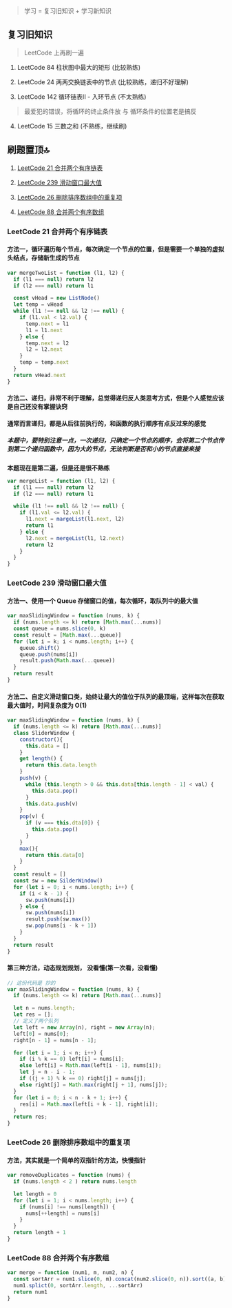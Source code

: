 > 学习 = 复习旧知识 + 学习新知识

## 复习旧知识
> LeetCode 上再刷一遍

1. LeetCode 84 柱状图中最大的矩形 (比较熟练)

2. LeetCode 24 两两交换链表中的节点 (比较熟练，递归不好理解)

3. LeetCode 142 循环链表II - 入环节点 (不太熟练)
> 最爱犯的错误，将循环的终止条件放 与 循环条件的位置老是搞反

4. LeetCode 15 三数之和 (不熟练，继续刷)


## 刷题置顶🔝

1. [LeetCode 21 合并两个有序链表](#1)

2. [LeetCode 239 滑动窗口最大值](#2)

3. [LeetCode 26 删除排序数组中的重复项](#3)

4. [LeetCode 88 合并两个有序数组](#4)



<h3 id="1">LeetCode 21 合并两个有序链表</h3>

#### 方法一，循环遍历每个节点，每次确定一个节点的位置，但是需要一个单独的虚拟 头结点，存储新生成的节点

```JavaScript
var mergeTwoList = function (l1, l2) {
  if (l1 === null) return l2
  if (l2 === null) return l1

  const vHead = new ListNode()
  let temp = vHead
  while (l1 !== null && l2 !== null) {
    if (l1.val < l2.val) {
      temp.next = l1
      l1 = l1.next
    } else {
      temp.next = l2
      l2 = l2.next
    }
    temp = temp.next
  }
  return vHead.next
}
```


#### 方法二、递归，非常不利于理解，总觉得递归反人类思考方式，但是个人感觉应该是自己还没有掌握诀窍

**通常而言递归，都是从后往前执行的，和函数的执行顺序有点反过来的感觉**

##### 本题中，要特别注意一点，一次递归，只确定一个节点的顺序，会将第二个节点传到第二个递归函数中，因为大的节点，无法判断是否和小的节点直接来接

**本题现在是第二遍，但是还是很不熟练**

```javascript
var mergeList = function (l1, l2) {
  if (l1 === null) return l2
  if (l2 === null) return l1

  while (l1 !== null && l2 !== null) {
    if (l1.val <= l2.val) {
      l1.next = margeList(l1.next, l2)
      return l1
    } else {
      l2.next = mergeList(l1, l2.next)
      return l2
    }
  }
}
```




<h3 id="2">LeetCode 239 滑动窗口最大值</h3>

#### 方法一、使用一个 Queue 存储窗口的值，每次循环，取队列中的最大值

```javascript
var maxSlidingWindow = function (nums, k) {
  if (nums.length <= k) return [Math.max(...nums)]
  const queue = nums.slice(0, k)
  const result = [Math.max(...queue)]
  for (let i = k; i < nums.length; i++) {
    queue.shift()
    queue.push(nums[i])
    result.push(Math.max(...queue))
  }
  return result
}
```


#### 方法二、自定义滑动窗口类，始终让最大的值位于队列的最顶端，这样每次在获取最大值时，时间复杂度为 O(1)

```javascript
var maxSlidingWindow = function (nums, k) {
  if (nums.length <= k) return [Math.max(...nums)]
  class SliderWindow {
    constructor(){
      this.data = []
    }
    get length() {
      return this.data.length
    }
    push(v) {
      while (this.length > 0 && this.data[this.length - 1] < val) {
        this.data.pop()
      }
      this.data.push(v)
    }
    pop(v) {
      if (v === this.dta[0]) {
        this.data.pop()
      }
    }
    max(){
      return this.data[0]
    }
  }
  const result = []
  const sw = new SilderWindow()
  for (let i = 0; i < nums.length; i++) {
    if (i < k - 1) {
      sw.push(nums[i])
    } else {
      sw.push(nums[i])
      result.push(sw.max())
      sw.pop(nums[i - k + 1])
    }
  }
  return result
}
```


#### 第三种方法，动态规划规划， 没看懂(第一次看，没看懂)

```JavaScript
// 这份代码是 抄的
var maxSlidingWindow = function (nums, k) {
  if (nums.length <= k) return [Math.max(...nums)]

  let n = nums.length;
  let res = [];
  // 定义了两个队列
  let left = new Array(n), right = new Array(n);
  left[0] = nums[0];
  right[n - 1] = nums[n - 1];

  for (let i = 1; i < n; i++) {
    if (i % k == 0) left[i] = nums[i];
    else left[i] = Math.max(left[i - 1], nums[i]);
    let j = n - i - 1;
    if ((j + 1) % k == 0) right[j] = nums[j];
    else right[j] = Math.max(right[j + 1], nums[j]);
  }
  for (let i = 0; i < n - k + 1; i++) {
    res[i] = Math.max(left[i + k - 1], right[i]);
  }
  return res;
}
```

<h3 id="3">LeetCode 26 删除排序数组中的重复项</h3>

#### 方法，其实就是一个简单的双指针的方法，快慢指针

```javascript
var removeDuplicates = function (nums) {
  if (nums.length < 2 ) return nums.length

  let length = 0
  for (let i = 1; i < nums.length; i++) {
    if (nums[i] !== nums[length]) {
      nums[++length] = nums[i]
    }
  }
  return length + 1
}
```


<h3 id="4">LeetCode 88 合并两个有序数组</h3>

```javascript
var merge = function (num1, m, num2, n) {
  const sortArr = num1.slice(0, m).concat(num2.slice(0, n)).sort((a, b) => a - b)
  num1.splict(0, sortArr.length, ...sortArr)
  return num1
}
```
